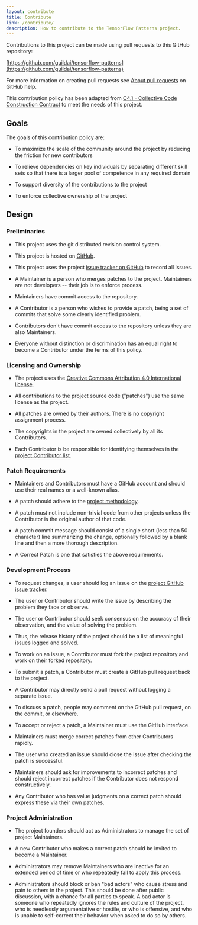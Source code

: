 ```yaml
---
layout: contribute
title: Contribute
link: /contribute/
description: How to contribute to the TensorFlow Patterns project.
---
```


Contributions to this project can be made
using pull requests to this GitHub repository:

[https://github.com/guildai/tensorflow-patterns](https://github.com/guildai/tensorflow-patterns)

For more information on creating pull requests
see
[About pull requests](https://help.github.com/articles/about-pull-requests/) on
GitHub help.

This contribution policy has been adapted
from
[C4.1 - Collective Code Construction Contract](http://rfc.zeromq.org/spec:22) to
meet the needs of this project.

## Goals

The goals of this contribution policy are:

- To maximize the scale of the community around the project by
  reducing the friction for new contributors

- To relieve dependencies on key individuals by separating different
  skill sets so that there is a larger pool of competence in any
  required domain

- To support diversity of the contributions to the project

- To enforce collective ownership of the project

## Design

### Preliminaries

- This project uses the git distributed revision control system.

- This project is hosted on [GitHub](https://github.com/guildai/tensorflow-patterns).

- This project uses the
  project
  [issue tracker on GitHub](https://github.com/guildai/tensorflow-patterns/issues) to
  record all issues.

- A Maintainer is a person who merges patches to the
  project. Maintainers are not developers -- their job is to enforce
  process.

- Maintainers have commit access to the repository.

- A Contributor is a person who wishes to provide a patch, being a
  set of commits that solve some clearly identified problem.

- Contributors don't have commit access to the repository unless they
  are also Maintainers.

- Everyone without distinction or discrimination has an equal right to
  become a Contributor under the terms of this policy.

### Licensing and Ownership

- The project uses the [Creative Commons Attribution 4.0 International
  license](https://creativecommons.org/licenses/by/4.0/).

- All contributions to the project source code ("patches") use the
  same license as the project.

- All patches are owned by their authors. There is no copyright
  assignment process.

- The copyrights in the project are owned collectively by all its
  Contributors.

- Each Contributor is be responsible for identifying themselves in
  the
  [project Contributor list](https://raw.githubusercontent.com/guildai/tensorflow-patterns/master/_data/contributors.yml).

### Patch Requirements

- Maintainers and Contributors must have a GitHub account and should
  use their real names or a well-known alias.

- A patch should adhere to the [project methodology](/method/).

- A patch must not include non-trivial code from other projects unless
  the Contributor is the original author of that code.

- A patch commit message should consist of a single short (less than
  50 character) line summarizing the change, optionally followed by a
  blank line and then a more thorough description.

- A Correct Patch is one that satisfies the above requirements.

### Development Process

- To request changes, a user should log an issue on the [project
  GitHub issue tracker](https://github.com/guildai/tensorflow-patterns/issues).

- The user or Contributor should write the issue by describing the
  problem they face or observe.

- The user or Contributor should seek consensus on the accuracy of
  their observation, and the value of solving the problem.

- Thus, the release history of the project should be a list of
  meaningful issues logged and solved.

- To work on an issue, a Contributor must fork the project repository
  and work on their forked repository.

- To submit a patch, a Contributor must create a GitHub pull request
  back to the project.

- A Contributor may directly send a pull request without logging a
  separate issue.

- To discuss a patch, people may comment on the GitHub pull request,
  on the commit, or elsewhere.

- To accept or reject a patch, a Maintainer must use the GitHub
  interface.

- Maintainers must merge correct patches from other Contributors
  rapidly.

- The user who created an issue should close the issue after checking
  the patch is successful.

- Maintainers should ask for improvements to incorrect patches and
  should reject incorrect patches if the Contributor does not respond
  constructively.

- Any Contributor who has value judgments on a correct patch should
  express these via their own patches.

### Project Administration

- The project founders should act as Administrators to manage the set
  of project Maintainers.

- A new Contributor who makes a correct patch should be invited to
  become a Maintainer.

- Administrators may remove Maintainers who are inactive for an
  extended period of time or who repeatedly fail to apply this
  process.

- Administrators should block or ban "bad actors" who cause stress and
  pain to others in the project. This should be done after public
  discussion, with a chance for all parties to speak. A bad actor is
  someone who repeatedly ignores the rules and culture of the project,
  who is needlessly argumentative or hostile, or who is offensive, and
  who is unable to self-correct their behavior when asked to do so by
  others.
